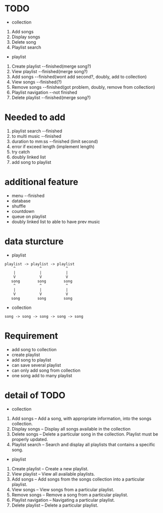 # TODO
- collection
1. Add songs
2. Display songs
3. Delete song
4. Playlist search

- playlist
1. Create playlist      --finished(merge song?)
2. View playlist        --finished(merge song?)
3. Add songs            --finished(wont add second?, doubly, add to collection)
4. View songs           --finished(?)
5. Remove songs         --finished(got problem, doubly, remove from collection)
6. Playlist navigation  --not finished
7. Delete playlist      --finished(merge song?)

# Needed to add
1. playlist search          --finished
2. to multi music           --finished
3. duration to mm:ss        --finished (limit second)
4. error if exceed length   (implement length)
5. try catch
6. doubly linked list
7. add song to playlist


# additional feature
- menu              --finished
- database
- shuffle
- countdown
- queue on playlist
- doubly linked list to able to have prev music 

# data sturcture
- playlist
```
playlist -> playlist -> playlist
    ^           ^           ^
    |           |           |
    V           V           V
   song        song        song
    ^           ^           ^
    |           |           |
    V           V           V
   song        song        song
```
- collection
```
song -> song -> song -> song -> song
```

# Requirement
- add song to collection
- create playlist
- add song to playlist
- can save several playlist
- can only add song from collection
- one song add to many playlist

# detail of TODO
- collection
1. Add songs – Add a song, with appropriate information, into the songs collection.
2. Display songs – Display all songs available in the collection
3. Delete songs – Delete a particular song in the collection. Playlist must be
properly updated.
4. Playlist search – Search and display all playlists that contains a specific song.

- playlist
1. Create playlist – Create a new playlist.
2. View playlist – View all available playlists.
3. Add songs – Add songs from the songs collection into a particular playlist.
4. View songs – View songs from a particular playlist.
5. Remove songs – Remove a song from a particular playlist.
6. Playlist navigation – Navigating a particular playlist.
7. Delete playlist – Delete a particular playlist.

